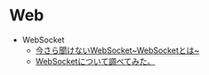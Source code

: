 # Web
- WebSocket
    - [今さら聞けないWebSocket~WebSocketとは~](https://qiita.com/chihiro/items/9d280704c6eff8603389)
    - [WebSocketについて調べてみた。](https://qiita.com/south37/items/6f92d4268fe676347160)